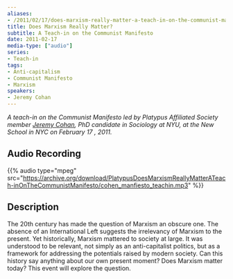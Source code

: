 ```yaml
---
aliases:
- /2011/02/17/does-marxism-really-matter-a-teach-in-on-the-communist-manifesto-2-17-11
title: Does Marxism Really Matter?
subtitle: A Teach-in on the Communist Manifesto
date: 2011-02-17
media-type: ["audio"]
series:
- Teach-in
tags:
- Anti-capitalism
- Communist Manifesto
- Marxism
speakers:
- Jeremy Cohan
---
```


_A teach-in on the Communist Manifesto led by Platypus Affiliated Society member [Jeremy Cohan](/speakers/jeremy-cohan), PhD candidate in Sociology at NYU, at the New School in NYC on February 17 , 2011._

## Audio Recording

{{% audio type="mpeg" src="https://archive.org/download/PlatypusDoesMarxismReallyMatterATeach-inOnTheCommunistManifesto/cohen_manfiesto_teachin.mp3" %}}

## Description

The 20th century has made the question of Marxism an obscure one. The absence of an International Left suggests the irrelevancy of Marxism to the present. Yet historically, Marxism mattered to society at large. It was understood to be relevant, not simply as an anti-capitalist politics, but as a framework for addressing the potentials raised by modern society. Can this history say anything about our own present moment? Does Marxism matter today? This event will explore the question.
